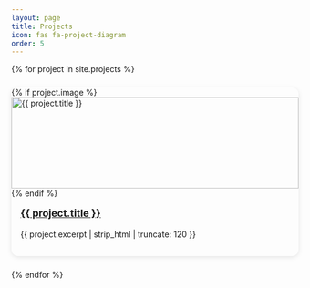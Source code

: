 ```yaml
---
layout: page
title: Projects
icon: fas fa-project-diagram
order: 5
---
```



<div class="cards-grid">
  {% for project in site.projects %}
    <div class="card">
      {% if project.image %}
        <div class="card-image">
          <img src="{{ project.image | relative_url }}" alt="{{ project.title }}">
        </div>
      {% endif %}
      <div class="card-content">
        <h3><a href="{{ project.url | relative_url }}">{{ project.title }}</a></h3>
        <p>{{ project.excerpt | strip_html | truncate: 120 }}</p>
      </div>
    </div>
  {% endfor %}
</div>

<style>
.cards-grid {
  display: grid;
  grid-template-columns: repeat(auto-fill, minmax(280px, 1fr));
  gap: 1.5rem;
}
.card {
  border: 1px solid var(--border-color);
  border-radius: 12px;
  overflow: hidden;
  background: var(--bg);
  box-shadow: 0 2px 8px rgba(0,0,0,0.1);
  transition: transform 0.2s ease, box-shadow 0.2s ease;
}
.card:hover {
  transform: translateY(-5px);
  box-shadow: 0 4px 16px rgba(0,0,0,0.15);
}
.card-image img {
  width: 100%;
  height: 160px;
  object-fit: cover;
}
.card-content {
  padding: 1rem;
}
.card-content h3 {
  margin-top: 0;
  font-size: 1.1rem;
}
</style>
